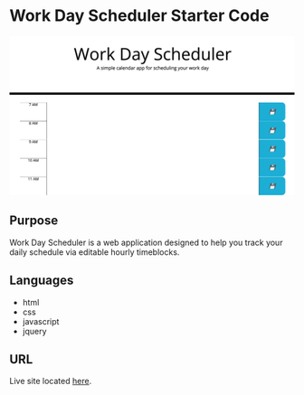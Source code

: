 # Work Day Scheduler Starter Code
![screenshot of work day web application](/assets/images/screenshot.png)

## Purpose
Work Day Scheduler is a web application designed to help you track your daily schedule via editable hourly timeblocks.

## Languages
* html
* css
* javascript
* jquery

## URL
Live site located [here](https://samsiebert.github.io/work-day/).


